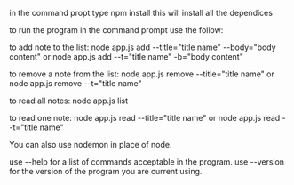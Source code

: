 in the command propt type
	npm install 
this will install all the dependices

to run the program in the command prompt use the follow:

to add note to the list:
	node app.js add --title="title name" --body="body content"
	or 
	node app.js add --t="title name" -b="body content"

to remove a note from the list:
	node app.js remove --title="title name"
	or
	node app.js remove --t="title name"

to read all notes:
	node app.js list

to read one note:
	node app.js read --title="title name"
	or
	node app.js read --t="title name"


You can also use nodemon in place of node. 

use --help for a list of commands acceptable in the program.
use --version for the version of the program you are current using.